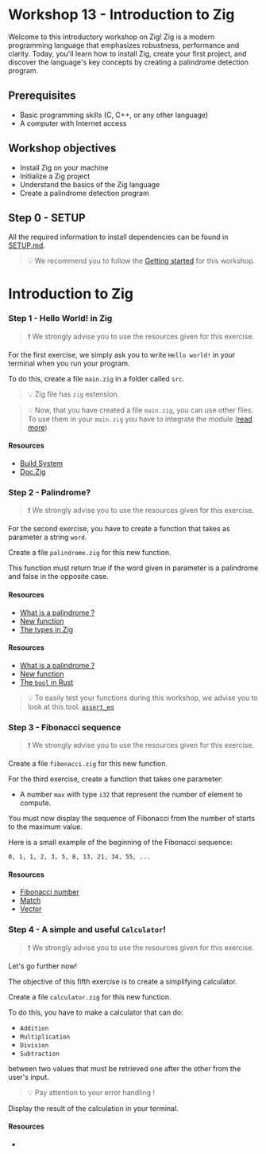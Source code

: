 # Workshop 13 - Introduction to Zig

Welcome to this introductory workshop on Zig! Zig is a modern programming language that emphasizes robustness, performance and clarity. Today, you'll learn how to install Zig, create your first project, and discover the language's key concepts by creating a palindrome detection program.

## Prerequisites

- Basic programming skills (C, C++, or any other language)
- A computer with Internet access

## Workshop objectives

- Install Zig on your machine
- Initialize a Zig project
- Understand the basics of the Zig language
- Create a palindrome detection program

## Step 0 - SETUP

All the required information to install dependencies can be found in [SETUP.md](./SETUP.md).

> 💡 We recommend you to follow the [Getting started](https://ziglang.org/learn/getting-started/) for this workshop.

# Introduction to Zig

### Step 1 - Hello World! in Zig

> ❗ We strongly advise you to use the resources given for this exercise.

For the first exercise, we simply ask you to write `Hello world!` in your terminal when you run your program.

To do this, create a file `main.zig` in a folder called `src`.


> 💡 Zig file has `zig` extension.

> 💡 Now, that you have created a file `main.zig`, you can use other files. To use them in your `main.zig` you have to integrate the module ([read more](https://stackoverflow.com/questions/71186556/how-do-i-include-one-zig-file-from-another-zig-file))

#### Resources

 - [Build System](https://ziglang.org/learn/build-system/)
 - [Doc.Zig](https://ziglang.org/documentation/master/)

### Step 2 - Palindrome?

> ❗ We strongly advise you to use the resources given for this exercise.

For the second exercise, you have to create a function that takes as parameter a string `word`.

Create a file `palindrome.zig` for this new function.

This function must return true if the word given in parameter is a palindrome and false in the opposite case.

#### Resources
 - [What is a palindrome ?](https://www.wikiwand.com/en/Palindrome)
 - [New function](https://ziglang.org/documentation/master/#Functions)
 - [The types in Zig](https://ziglang.org/documentation/master/#Primitive-Types)


#### Resources
 - [What is a palindrome ?](https://www.wikiwand.com/en/Palindrome)
 - [New function](https://doc.rust-lang.org/book/ch03-03-how-functions-work.html)
 - [The `bool` in Rust](https://doc.rust-lang.org/std/primitive.bool.html)

> 💡 To easily test your functions during this workshop, we advise you to look at this tool. [`assert_eq`](https://doc.rust-lang.org/std/macro.assert_eq.html)

### Step 3 - Fibonacci sequence

> ❗ We strongly advise you to use the resources given for this exercise.

Create a file `fibonacci.zig` for this new function.

For the third exercise, create a function that takes one parameter:
- A number `max` with type `i32` that represent the number of element to compute.

You must now display the sequence of Fibonacci from the number of starts to the maximum value.

Here is a small example of the beginning of the Fibonacci sequence:

```shell
0, 1, 1, 2, 3, 5, 8, 13, 21, 34, 55, ...
```

#### Resources
 - [Fibonacci number](https://www.wikiwand.com/en/Fibonacci_number)
 - [Match](https://ziglang.org/documentation/master/#Standard-Library-Math-Functions)
 - [Vector](https://ziglang.org/documentation/master/#Vectors)


### Step 4 - A simple and useful `Calculator`!

> ❗ We strongly advise you to use the resources given for this exercise.

Let's go further now!

The objective of this fifth exercise is to create a simplifying calculator.

Create a file `calculator.zig` for this new function.

To do this, you have to make a calculator that can do:
- `Addition`
- `Multiplication`
- `Division`
- `Subtraction`

between two values that must be retrieved one after the other from the user's input.

> 💡 Pay attention to your error handling !

Display the result of the calculation in your terminal.

#### Resources
 - 

